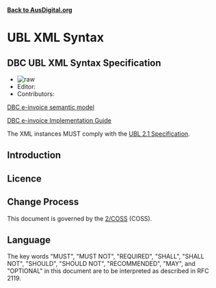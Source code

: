 **[Back to AusDigital.org](http://ausdigital.org/)**

# UBL XML Syntax

## DBC UBL XML Syntax Specification

 * ![raw](http://rfc.unprotocols.org/spec:2/COSS/raw.svg)
 * Editor: 
 * Contributors: 

[DBC e-invoice semantic model](https://github.com/ausdigital/dbc-specs/blob/master/eInvoicing_Semantic_Model_v1.0.pdf)

[DBC e-invoice Implementation Guide](https://github.com/ausdigital/dbc-specs/blob/master/eInvoicing_Implementation_Guide_v1.0.pdf) 

The XML instances MUST comply with the [UBL 2.1 Specification](http://docs.oasis-open.org/ubl/UBL-2.1.html).

## Introduction


## Licence


## Change Process

This document is governed by the [2/COSS](http://rfc.unprotocols.org/spec:2/COSS/) (COSS).


## Language

The key words "MUST", "MUST NOT", "REQUIRED", "SHALL", "SHALL NOT", "SHOULD", "SHOULD NOT", "RECOMMENDED", "MAY", and "OPTIONAL" in this document are to be interpreted as described in RFC 2119.

